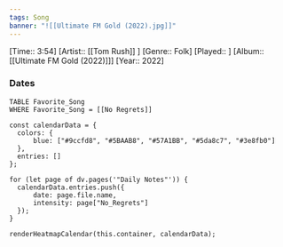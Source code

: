```yaml
---
tags: Song  
banner: "![[Ultimate FM Gold (2022).jpg]]"
---
```

[Time:: 3:54]
[Artist:: [[Tom Rush]] ]
[Genre:: Folk]
[Played:: ]
[Album:: [[Ultimate FM Gold (2022)]]]
[Year:: 2022]
### Dates
````dataview
TABLE Favorite_Song
WHERE Favorite_Song = [[No Regrets]]
````
  ```dataviewjs
const calendarData = { 
	colors: { 
		blue: ["#9ccfd8", "#5BAAB8", "#57A1BB", "#5da8c7", "#3e8fb0"] 
	}, 
	entries: [] 
}; 

for (let page of dv.pages('"Daily Notes"')) { 
	calendarData.entries.push({ 
		date: page.file.name, 
		intensity: page["No_Regrets"]
	}); 
} 

renderHeatmapCalendar(this.container, calendarData);
```
